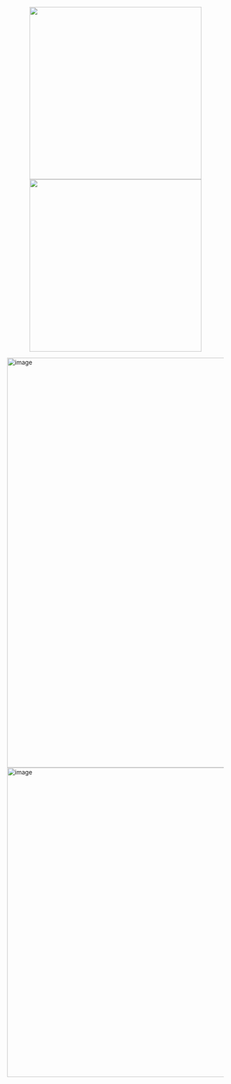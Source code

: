<p align="center"><img src="https://icons.veryicon.com/png/o/business/vscode-program-item-icon/typescript-def.png" width="400"><img src="https://static-00.iconduck.com/assets.00/nestjs-icon-512x510-9nvpcyc3.png)" width="400"></p>

<img width="951" alt="image" src="https://github.com/Olivares1234/emmc_monorepo/assets/83743108/1c31e579-2ebe-41c7-9ad9-15efcd8f660e">


<img width="718" alt="image" src="https://github.com/Olivares1234/emmc_monorepo/assets/83743108/12c1436b-a0d2-4fa7-a6ea-0cdd99dffbfd">
